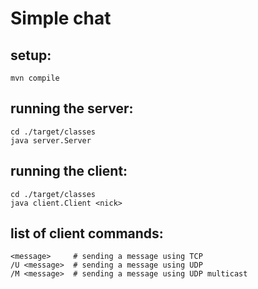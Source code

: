 # Simple chat

## setup:

```
mvn compile
```

## running the server:

```
cd ./target/classes
java server.Server
```

## running the client:

```
cd ./target/classes
java client.Client <nick>
```

## list of client commands:

```
<message>     # sending a message using TCP
/U <message>  # sending a message using UDP
/M <message>  # sending a message using UDP multicast
```
